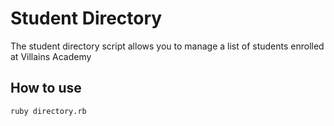 # Student Directory #

The student directory script allows you to manage a list of students enrolled at
Villains Academy

## How to use ##

```shell
ruby directory.rb
```
